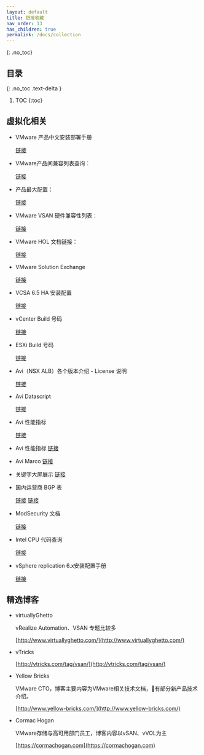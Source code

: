 ```yaml
---
layout: default
title: 链接收藏
nav_order: 13
has_children: true
permalink: /docs/collection
---
```



{: .no_toc}

## 目录

{: .no_toc .text-delta }


1. TOC
{:toc}
## 虚拟化相关



* VMware 产品中文安装部署手册

  [链接](https://docs.vmware.com/cn/)

* VMware产品间兼容列表查询：

  [链接](http://www.vmware.com/resources/compatibility/sim/interop_matrix.php#interop&2=&93=)

* 产品最大配置：

  [链接](https://configmax.vmware.com/guest)

* VMware VSAN 硬件兼容性列表：

  [链接](http://www.vmware.com/resources/compatibility/search.php?deviceCategory=vsan)

* VMware HOL 文档链接：

  [链接](http://docs.hol.vmware.com/)

* VMware Solution Exchange

  [链接](https://marketplace.vmware.com/vsx)

* VCSA 6.5 HA 安装配置

  [链接](https://esxsi.com/2016/11/22/vcsa65-ha/)

* vCenter Build 号码

  [链接](https://kb.vmware.com/s/article/2143838)
  
* ESXi Build 号码

  [链接](https://kb.vmware.com/s/article/2143832)
  
* Avi（NSX ALB）各个版本介绍 - License 说明

  [链接](https://avinetworks.com/docs/latest/nsx-alb-license-editions/)
  
* Avi Datascript 

  [链接](https://avinetworks.com/docs/latest/datascript-functions/)
  
* Avi 性能指标 

  [链接](https://avinetworks.com/docs/latest/datascript-functions/)
  
* Avi 性能指标 
  [链接](https://avinetworks.com/docs/latest/nsx-alb-performance-datasheet/)

* Avi Marco
  [链接](https://avinetworks.com/docs/21.1/api-guide/macro.html)

* 关键字大屏展示
  [链接](https://www.menti.com/)


* 国内运营商 BGP 表

  [链接](https://bgp.space/)
  [链接](https://github.com/gaoyifan/china-operator-ip)
  
* ModSecurity 文档
  
  [链接](http://www.modsecurity.cn/practice/post/9.html)
  
* Intel CPU 代码查询
  
  [链接](https://en.wikipedia.org/wiki/List_of_Intel_CPU_microarchitectures)
  
* vSphere replication 6.x安装配置手册
  
  [链接](http://www.settlersoman.com/how-to-install-and-configure-vmware-vsphere-replication-hypervisor-based-replication-6-0/)



## 精选博客

* virtuallyGhetto

  vRealize Automation、VSAN 专题比较多

  [http://www.virtuallyghetto.com/](http://www.virtuallyghetto.com/)

* vTricks

  [http://vtricks.com/tag/vsan/](http://vtricks.com/tag/vsan/)

* Yellow Bricks 

  VMware CTO，博客主要内容为VMware相关技术文档，有部分新产品技术介绍。

  [http://www.yellow-bricks.com/](http://www.yellow-bricks.com/)

* Cormac Hogan 

  VMware存储与高可用部门员工，博客内容以vSAN、vVOL为主

  [https://cormachogan.com](https://cormachogan.com)

